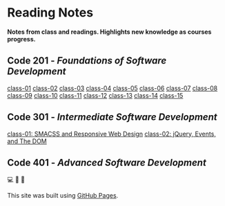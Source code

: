 # Reading Notes
**Notes from class and readings. Highlights new knowledge as courses progress.**
## Code 201 - *Foundations of Software Development*
[class-01](class-01.md)
[class-02](class-02.md)
[class-03](class-03.md)
[class-04](class-04.md)
[class-05](class-05.md)
[class-06](class-06.md)
[class-07](class-07.md)
[class-08](class-08.md)
[class-09](class-09.md)
[class-10](class-10.md)
[class-11](class-11.md)
[class-12](class-12.md)
[class-13](class-13.md)
[class-14](class-14.md)
[class-15](class-15.md)

## Code 301 - *Intermediate Software Development*
[class-01: SMACSS and Responsive Web Design](read-01.md)
[class-02: jQuery, Events, and The DOM](read-02.md)

## Code 401 - *Advanced Software Development*

:computer: :musical_note: :dog:

This site was built using [GitHub Pages](https://pages.github.com/).
